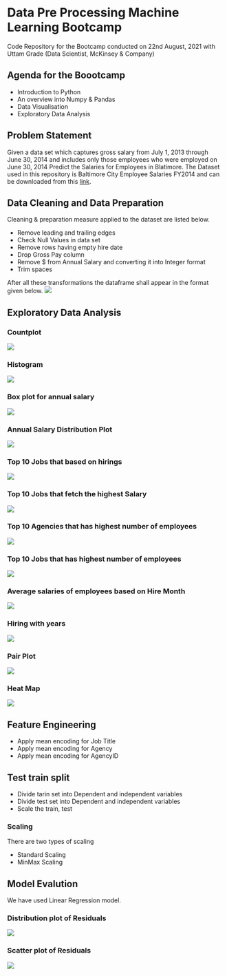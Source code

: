 # Data Pre Processing Machine Learning Bootcamp

Code Repository for the Bootcamp conducted on 22nd August, 2021 with Uttam Grade (Data Scientist, McKinsey & Company)

## Agenda for the Boootcamp
- Introduction to Python
- An overview into Numpy & Pandas
- Data Visualisation
- Exploratory Data Analysis

## Problem Statement
Given a data set which captures gross salary from July 1, 2013 through June 30, 2014 and includes only those employees who were employed on June 30, 2014 Predict the Salaries for Employees in Blatimore.
The Dataset used in this repository is Baltimore City Employee Salaries FY2014 and can be downloaded from this [link](https://docs.google.com/spreadsheets/d/1vS9AgUh6wnbmIujJoBDQQve0M6UTDOBxwmE6aIZHXL4/edit?usp=sharing).

## Data Cleaning and Data Preparation
Cleaning & preparation measure applied to the dataset are listed below.
- Remove leading and trailing edges
- Check Null Values in data set
- Remove rows having empty hire date
- Drop Gross Pay column
- Remove $ from Annual Salary and converting it into Integer format
- Trim spaces

After all these transformations the dataframe shall appear in the format given below.
![](https://i.im.ge/2021/09/18/TP7Lfm.png)

## Exploratory Data Analysis
### Countplot
![](https://i.postimg.cc/3JG7gtrn/index.png)

### Histogram
![](https://i.postimg.cc/QtRN3wxK/index.png)

### Box plot for annual salary
![](https://i.postimg.cc/nV4frC3P/index.png)

### Annual Salary Distribution Plot
![](https://i.postimg.cc/HsYRL3cr/index.png)

### Top 10 Jobs that based on hirings
![](https://i.postimg.cc/3xPt2ZRC/index.png)

### Top 10 Jobs that fetch the highest Salary
![](https://i.postimg.cc/RVhd8YJL/index.png)

### Top 10 Agencies that has highest number of employees
![](https://i.postimg.cc/JnTJ51xV/index.png)

### Top 10 Jobs that has highest number of employees
![](https://i.postimg.cc/htqs21TS/index.png)

### Average salaries of employees based on Hire Month
![](https://i.postimg.cc/9fQGk8Mj/index.png)

### Hiring with years
![](https://i.postimg.cc/8ztvLRbX/index.png)

### Pair Plot
![](https://i.postimg.cc/FzprwZz2/index.png)

### Heat Map
![](https://i.postimg.cc/qvzJZ2T5/index.png)

## Feature Engineering
- Apply mean encoding for Job Title
- Apply mean encoding for Agency
- Apply mean encoding for AgencyID

## Test train split
- Divide tarin set into Dependent and independent variables
- Divide test set into Dependent and independent variables
- Scale the train, test

### Scaling
There are two types of scaling
- Standard Scaling
- MinMax Scaling

## Model Evalution
We have used Linear Regression model.

### Distribution plot of Residuals
![](https://i.postimg.cc/j5Jv8ggS/index.png)

### Scatter plot of Residuals
![](https://i.postimg.cc/y6mykS2t/index.png)

